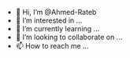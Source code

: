 - 👋 Hi, I’m @Ahmed-Rateb
- 👀 I’m interested in ...
- 🌱 I’m currently learning ...
- 💞️ I’m looking to collaborate on ...
- 📫 How to reach me ...

<!---
Ahmed-Rateb/Ahmed-Rateb is a ✨ special ✨ repository because its `README.md` (this file) appears on your GitHub profile.
You can click the Preview link to take a look at your changes.
--->
